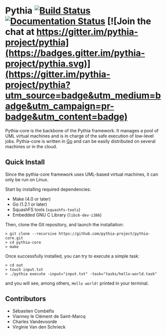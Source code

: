 # Pythia [![Build Status](https://travis-ci.org/pythia-project/pythia-core.svg?branch=master)](https://travis-ci.org/pythia-project/pythia-core) [![Documentation Status](https://readthedocs.org/projects/pythia-core/badge/?version=latest)](http://pythia-core.readthedocs.org/en/latest/?badge=latest) [![Join the chat at https://gitter.im/pythia-project/pythia](https://badges.gitter.im/pythia-project/pythia.svg)](https://gitter.im/pythia-project/pythia?utm_source=badge&utm_medium=badge&utm_campaign=pr-badge&utm_content=badge)

Pythia-core is the backbone of the Pythia framework. It manages a pool of UML virtual machines and is in charge of the safe execution of low-level jobs. Pythia-core is written in [Go](https://golang.org) and can be easily distributed on several machines or in the cloud.

## Quick Install

Since the pythia-core framework uses UML-based virtual machines, it can only be run on Linux.

Start by installing required dependencies:

- Make (4.0 or later)
- Go (1.2.1 or later)
- SquashFS tools (``squashfs-tools``)
- Embedded GNU C Library (``libc6-dev-i386``)

Then, clone the Git repository, and launch the installation:

    > git clone --recursive https://github.com/pythia-project/pythia-core.git
    > cd pythia-core
    > make

Once successfully installed, you can try to execute a simple task:

    > cd out
    > touch input.txt
    > ./pythia execute -input="input.txt" -task="tasks/hello-world.task"

and you will see, among others, ``Hello world!`` printed in your terminal.

## Contributors

- Sébastien Combéfis
- Vianney le Clément de Saint-Marcq
- Charles Vandevoorde
- Virginie Van den Schrieck